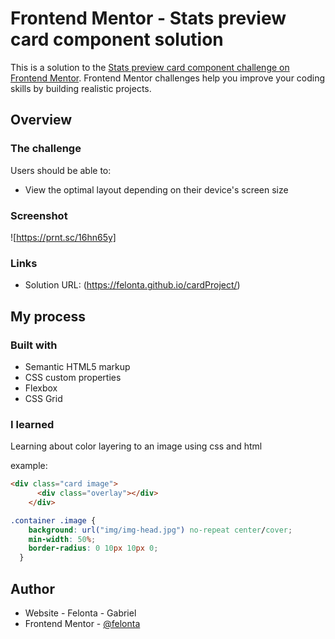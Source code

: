 # Frontend Mentor - Stats preview card component solution

This is a solution to the [Stats preview card component challenge on Frontend Mentor](https://www.frontendmentor.io/challenges/stats-preview-card-component-8JqbgoU62). Frontend Mentor challenges help you improve your coding skills by building realistic projects. 


## Overview

### The challenge

Users should be able to:

- View the optimal layout depending on their device's screen size

### Screenshot

![https://prnt.sc/16hn65y]

### Links

- Solution URL: (https://felonta.github.io/cardProject/)

## My process

### Built with

- Semantic HTML5 markup
- CSS custom properties
- Flexbox
- CSS Grid


### I learned


Learning about color layering to an image using css and html

example:

```html
<div class="card image">
      <div class="overlay"></div>
    </div>

```
```css
.container .image {
    background: url("img/img-head.jpg") no-repeat center/cover;
    min-width: 50%;
    border-radius: 0 10px 10px 0;
  }

```

## Author

- Website - Felonta - Gabriel
- Frontend Mentor - [@felonta](https://www.frontendmentor.io/profile/Fhaitzbr)
